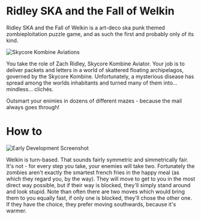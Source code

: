 Ridley SKA and the Fall of Welkin
=================================

Ridley SKA and the Fall of Welkin is a art-deco ska punk themed zombieploitation puzzle game, and as such the first and probably only of its kind.

![Skycore Kombine Aviations](https://github.com/maebert/Wilken/raw/master/Artwork/ska-logo.png)

You take the role of Zach Ridley, Skycore Kombine Aviator. Your job is to deliver packets and letters in a world of skattered floating archipelagos, governed by the Skycore Kombine. Unfortunately, a mysterious disease has spread among the worlds inhabitants and turned many of them into... mindless... clichés. 

Outsmart your enimies in dozens of different mazes - because the mail always goes through!


How to
======

![Early Development Screenshot](https://github.com/maebert/Wilken/raw/master/Artwork/screenshot-0.3.2.png)

Welkin is turn-based. That sounds fairly symmetric and simmetrically fair. It's not - for every step you take, your enemies will take two. Fortunately the zombies aren't exactly the smartest french fries in the happy meal (as which they regard you, by the way). They will move to get to you in the most direct way possible, but if their way is blocked, they'll simply stand around and look stupid. Note than often there are two moves which would bring them to you equally fast, if only one is blocked, they'll chose the other one. If they have the choice, they prefer moving southwards, because it's warmer.

